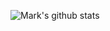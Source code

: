 ![Mark's github stats](https://github-readme-stats.vercel.app/api?username=markvdd&count_private=true)
